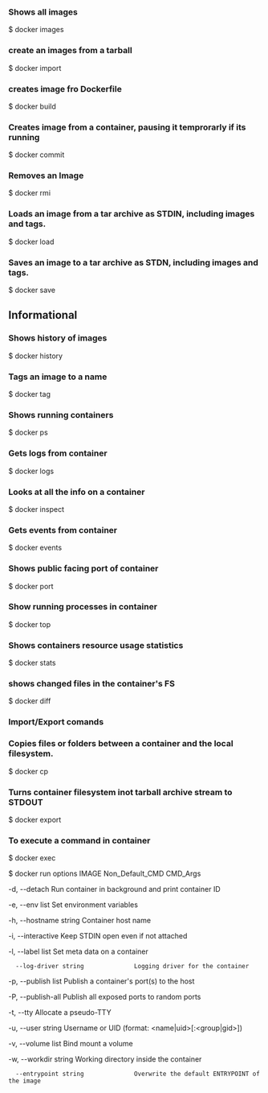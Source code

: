 ### Shows all images
$ docker images

### create an images from a tarball

$ docker import

### creates image fro Dockerfile

$ docker build

### Creates image from a container, pausing it temprorarly if its running

$ docker commit

### Removes an Image

$ docker rmi

### Loads an image from a tar archive as STDIN, including images and tags.

$ docker load

### Saves an image to a tar archive as STDN, including images and tags.
$ docker save


## Informational
### Shows history of images

$ docker history

### Tags an image to a name

$ docker tag

### Shows running containers

$ docker ps

### Gets logs from container

$ docker logs

### Looks at all the info on a container

$ docker inspect

### Gets events from container

$ docker events

### Shows public facing port of container

$ docker port

### Show running processes in container

$ docker top

### Shows containers resource usage statistics

$ docker stats

### shows changed files in the container's FS

$ docker diff

### Import/Export comands

### Copies files or folders between a container and the local filesystem.

$ docker cp

### Turns container filesystem inot tarball archive stream to STDOUT

$ docker export

### To execute a command in container

$ docker exec

$ docker run options IMAGE Non_Default_CMD CMD_Args

  -d, --detach                         Run container in background and print container ID
  
  -e, --env list                       Set environment variables
  
  -h, --hostname string                Container host name
  
  -i, --interactive                    Keep STDIN open even if not attached
  
  -l, --label list                     Set meta data on a container
  
      --log-driver string              Logging driver for the container
      
  -p, --publish list                   Publish a container's port(s) to the host
  
  -P, --publish-all                    Publish all exposed ports to random ports
  
  -t, --tty                            Allocate a pseudo-TTY
  
  -u, --user string                    Username or UID (format: <name|uid>[:<group|gid>])
  
  -v, --volume list                    Bind mount a volume
  
  -w, --workdir string                 Working directory inside the container
  
      --entrypoint string              Overwrite the default ENTRYPOINT of the image


